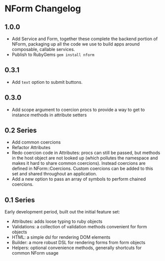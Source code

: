 # NForm Changelog

## 1.0.0
- Add Service and Form, together these complete the backend portion of
  NForm, packaging up all the code we use to build apps around composable,
  callable services.
- Publish to RubyGems `gem install nform`

## 0.3.1
- Add `text` option to submit buttons.

## 0.3.0
- Add scope argument to coercion procs to provide a way to get to instance methods in attribute setters

## 0.2 Series

- Add common coercions
- Refactor Attributes
- Redo coercion code in Attributes: procs can still be passed, but methods in the host object
  are not looked up (which pollutes the namespace and makes it hard to share common coercions).
  Instead coercions are defined in NForm::Coercions. Custom coercions can be added to this set
  and shared throughout an application.
- Add a new option to pass an array of symbols to perform chained coercions.


## 0.1 Series

Early development period, built out the initial feature set:

- Attributes: adds loose typing to ruby objects
- Validations: a collection of validation methods convenient for form objects
- HTML: a simple dsl for rendering DOM elements
- Builder: a more robust DSL for rendering forms from form objects
- Helpers: optional convenience methods, generally shortcuts for common NForm usage
